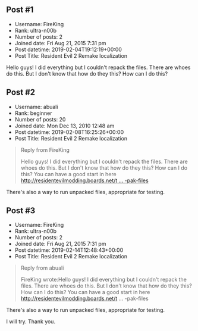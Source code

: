 ## Post #1
- Username: FireKing
- Rank: ultra-n00b
- Number of posts: 2
- Joined date: Fri Aug 21, 2015 7:31 pm
- Post datetime: 2019-02-04T19:12:19+00:00
- Post Title: Resident Evil 2 Remake localization

Hello guys!
I did everything but I couldn't repack the files. There are whoes do this. But I don't know that how do they this? How can I do this?
## Post #2
- Username: abuali
- Rank: beginner
- Number of posts: 20
- Joined date: Mon Dec 13, 2010 12:48 am
- Post datetime: 2019-02-08T16:25:26+00:00
- Post Title: Resident Evil 2 Remake localization

> Reply from FireKing
>
> Hello guys!
I did everything but I couldn't repack the files. There are whoes do this. But I don't know that how do they this? How can I do this?
You can have a good start in here
[http://residentevilmodding.boards.net/t ... -pak-files](http://residentevilmodding.boards.net/thread/10142/modding-pak-files)

There's also a way to run unpacked files, appropriate for testing.
## Post #3
- Username: FireKing
- Rank: ultra-n00b
- Number of posts: 2
- Joined date: Fri Aug 21, 2015 7:31 pm
- Post datetime: 2019-02-14T12:48:43+00:00
- Post Title: Resident Evil 2 Remake localization

> Reply from abuali
>
> FireKing wrote:Hello guys!
I did everything but I couldn't repack the files. There are whoes do this. But I don't know that how do they this? How can I do this?
You can have a good start in here
http://residentevilmodding.boards.net/t ... -pak-files

There's also a way to run unpacked files, appropriate for testing.

I will try. Thank you.
